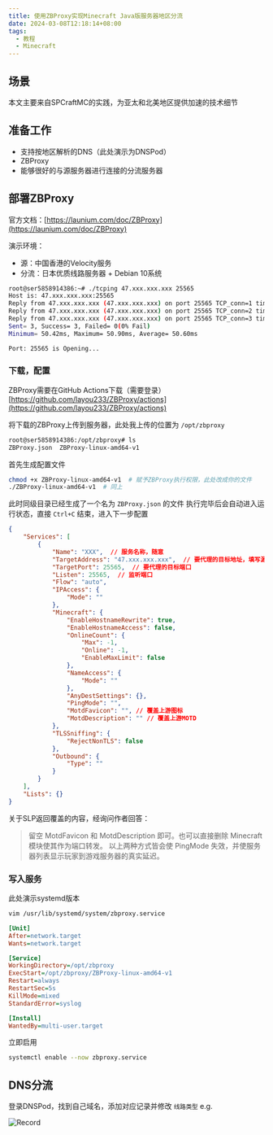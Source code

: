 ```yaml
---
title: 使用ZBProxy实现Minecraft Java版服务器地区分流
date: 2024-03-08T12:18:14+08:00
tags:
  - 教程
  - Minecraft
---
```

## 场景

本文主要来自SPCraftMC的实践，为亚太和北美地区提供加速的技术细节

## 准备工作

- 支持按地区解析的DNS（此处演示为DNSPod）
- ZBProxy
- 能够很好的与源服务器进行连接的分流服务器

## 部署ZBProxy

官方文档：[https://launium.com/doc/ZBProxy](https://launium.com/doc/ZBProxy)

演示环境：
- 源：中国香港的Velocity服务
- 分流：日本优质线路服务器 + Debian 10系统

```bash
root@ser5858914386:~# ./tcping 47.xxx.xxx.xxx 25565
Host is: 47.xxx.xxx.xxx:25565
Reply from 47.xxx.xxx.xxx (47.xxx.xxx.xxx) on port 25565 TCP_conn=1 time=50.90ms
Reply from 47.xxx.xxx.xxx (47.xxx.xxx.xxx) on port 25565 TCP_conn=2 time=50.42ms
Reply from 47.xxx.xxx.xxx (47.xxx.xxx.xxx) on port 25565 TCP_conn=3 time=50.47ms
Sent= 3, Success= 3, Failed= 0(0% Fail)
Minimum= 50.42ms, Maximum= 50.90ms, Average= 50.60ms

Port: 25565 is Opening...
```

### 下载，配置

ZBProxy需要在GitHub Actions下载（需要登录）
[https://github.com/layou233/ZBProxy/actions](https://github.com/layou233/ZBProxy/actions)

将下载的ZBProxy上传到服务器，此处我上传的位置为 `/opt/zbproxy`

```bash
root@ser5858914386:/opt/zbproxy# ls
ZBProxy.json  ZBProxy-linux-amd64-v1
```

首先生成配置文件

```bash
chmod +x ZBProxy-linux-amd64-v1  # 赋予ZBProxy执行权限，此处改成你的文件
./ZBProxy-linux-amd64-v1  # 同上
```

此时同级目录已经生成了一个名为 `ZBProxy.json` 的文件
执行完毕后会自动进入运行状态，直接 `Ctrl+C` 结束，进入下一步配置

```json
{
    "Services": [
        {
            "Name": "XXX",  // 服务名称，随意
            "TargetAddress": "47.xxx.xxx.xxx",  // 要代理的目标地址，填写源地址
            "TargetPort": 25565,  // 要代理的目标端口
            "Listen": 25565,  // 监听端口
            "Flow": "auto",
            "IPAccess": {
                "Mode": ""
            },
            "Minecraft": {
                "EnableHostnameRewrite": true,
                "EnableHostnameAccess": false,
                "OnlineCount": {
                    "Max": -1,
                    "Online": -1,
                    "EnableMaxLimit": false
                },
                "NameAccess": {
                    "Mode": ""
                },
                "AnyDestSettings": {},
                "PingMode": "",
                "MotdFavicon": "", // 覆盖上游图标
                "MotdDescription": "" // 覆盖上游MOTD
            },
            "TLSSniffing": {
                "RejectNonTLS": false
            },
            "Outbound": {
                "Type": ""
            }
        }
    ],
    "Lists": {}
}
```

关于SLP返回覆盖的内容，经询问作者回答：

> 留空 MotdFavicon 和 MotdDescription 即可。也可以直接删除 Minecraft 模块使其作为端口转发。
> 以上两种方式皆会使 PingMode 失效，并使服务器列表显示玩家到游戏服务器的真实延迟。

### 写入服务

此处演示systemd版本

```bash
vim /usr/lib/systemd/system/zbproxy.service
```

```ini
[Unit]
After=network.target
Wants=network.target

[Service]
WorkingDirectory=/opt/zbproxy
ExecStart=/opt/zbproxy/ZBProxy-linux-amd64-v1
Restart=always
RestartSec=5s
KillMode=mixed
StandardError=syslog

[Install]
WantedBy=multi-user.target
```

立即启用

```bash
systemctl enable --now zbproxy.service
```

## DNS分流

登录DNSPod，找到自己域名，添加对应记录并修改 `线路类型`
e.g.

![Record](https://apac-cloudflare-r2.img.1l1.icu/2024/05/02/66328c738bcd0.webp)
